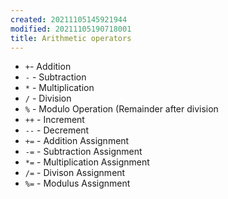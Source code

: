 ```yaml
---
created: 20211105145921944
modified: 20211105190718001
title: Arithmetic operators
---
```


- `+`- Addition
- `-` - Subtraction
- `*` - Multiplication
- `/` - Division
- `%` - Modulo Operation (Remainder after division
- `++` - Increment
- `--` - Decrement
- `+=` - Addition Assignment
- `-=` - Subtraction Assignment
- `*=` - Multiplication Assignment
- `/=` - Divison Assignment
- `%=` - Modulus Assignment
